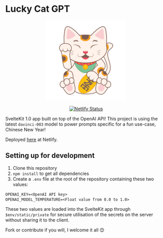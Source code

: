 # Lucky Cat GPT

<div align='center'>
<img src='src/lib/images/lucky-cat.jpg' width='250px'>

[![Netlify Status](https://api.netlify.com/api/v1/badges/72929a43-af94-49b0-8a50-597dec2e6037/deploy-status)](https://app.netlify.com/sites/lucky-cat-gpt/deploys)

</div>

SvelteKit 1.0 app built on top of the OpenAI API! This project is using the latest `davinci-003` model to power prompts specific for a fun use-case, Chinese New Year!

Deployed [here](https://lucky-cat-gpt.netlify.app/) at Netlify.

## Setting up for development

1. Clone this repository
2. `npm install` to get all dependencies
3. Create a `.env` file at the root of the repository containing these two values:

```
OPENAI_KEY=<OpenAI API key>
OPENAI_MODEL_TEMPERATURE=<Float value from 0.0 to 1.0>
```

These two values are loaded into the SvelteKit app through `$env/static/private` for secure utilisation of the secrets on the server without sharing it to the client.

Fork or contribute if you will, I welcome it all 😊
